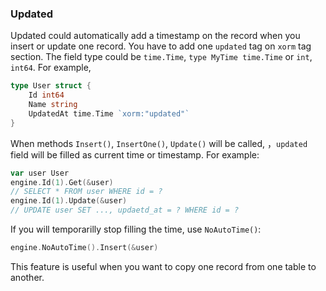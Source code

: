 ### Updated

Updated could automatically add a timestamp on the record when you insert or update one record. You have to add one `updated` tag on `xorm` tag section. The field type could be `time.Time`, `type MyTime time.Time` or `int`, `int64`. For example,

```Go
type User struct {
    Id int64
    Name string
    UpdatedAt time.Time `xorm:"updated"`
}
```

When methods `Insert()`, `InsertOne()`, `Update()` will be called,  ，`updated` field will be filled as current time or timestamp. For example:

```Go
var user User
engine.Id(1).Get(&user)
// SELECT * FROM user WHERE id = ?
engine.Id(1).Update(&user)
// UPDATE user SET ..., updaetd_at = ? WHERE id = ?
```

If you will temporarilly stop filling the time, use `NoAutoTime()`:

```Go
engine.NoAutoTime().Insert(&user)
```
This feature is useful when you want to copy one record from one table to another.
